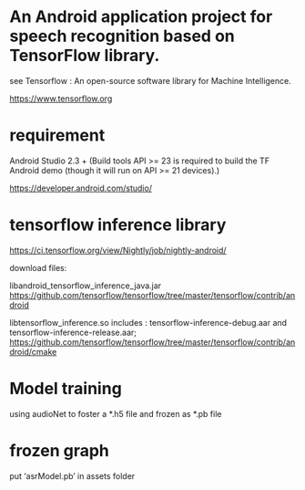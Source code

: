 # An Android application project for speech recognition based on TensorFlow  library. 

see Tensorflow : An open-source software library for Machine Intelligence. 

https://www.tensorflow.org

# requirement

Android Studio 2.3 + (Build tools API >= 23 is required to build the TF Android
demo (though it will run on API >= 21 devices).)

https://developer.android.com/studio/

# tensorflow inference library

https://ci.tensorflow.org/view/Nightly/job/nightly-android/

download files:

libandroid_tensorflow_inference_java.jar
 https://github.com/tensorflow/tensorflow/tree/master/tensorflow/contrib/android

 libtensorflow_inference.so includes : tensorflow-inference-debug.aar and tensorflow-inference-release.aar;
 https://github.com/tensorflow/tensorflow/tree/master/tensorflow/contrib/android/cmake

# Model  training
using audioNet to foster a *.h5 file and frozen as *.pb file

# frozen graph
put ‘asrModel.pb’ in assets folder


